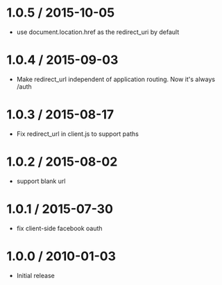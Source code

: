 
1.0.5 / 2015-10-05
==================

  * use document.location.href as the redirect_uri by default

1.0.4 / 2015-09-03
==================

  * Make redirect_url independent of application routing. Now it's always /auth

1.0.3 / 2015-08-17
==================

  * Fix redirect_url in client.js to support paths

1.0.2 / 2015-08-02
==================

  * support blank url

1.0.1 / 2015-07-30
==================

  * fix client-side facebook oauth

1.0.0 / 2010-01-03
==================

  * Initial release
